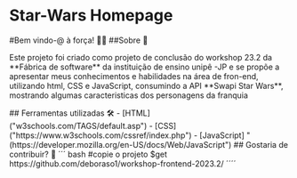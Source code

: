 # Star-Wars Homepage
#Bem vindo-@ à força! 🖤💛
##Sobre 🚨
<p> Este projeto foi criado como projeto de conclusão do workshop 23.2 da **Fábrica de software** da instituição de ensino unipê -JP
 e se propõe a apresentar meus conhecimentos e habilidades na área de fron-end, utilizando html, CSS e JavaScript, consumindo a API **Swapi Star Wars**, mostrando algumas caracteristicas dos personagens da franquia </p>
## Ferramentas utilizadas 🛠️
- [HTML] ("w3schools.com/TAGS/default.asp")
- [CSS] ("https://www.w3schools.com/cssref/index.php")
- [JavaScript] "(https://developer.mozilla.org/en-US/docs/Web/JavaScript")
## Gostaria de contribuir? 🤝
´´´ bash
#copie o projeto
$get https://github.com/deboraso1/workshop-frontend-2023.2/
´´´´
